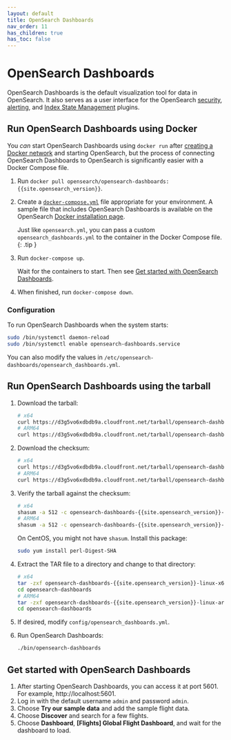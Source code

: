 ```yaml
---
layout: default
title: OpenSearch Dashboards
nav_order: 11
has_children: true
has_toc: false
---
```


# OpenSearch Dashboards

OpenSearch Dashboards is the default visualization tool for data in OpenSearch. It also serves as a user interface for the OpenSearch [security](../security/configuration/), [alerting](../alerting/), and [Index State Management](../ism/) plugins.


## Run OpenSearch Dashboards using Docker

You *can* start OpenSearch Dashboards using `docker run` after [creating a Docker network](https://docs.docker.com/engine/reference/commandline/network_create/) and starting OpenSearch, but the process of connecting OpenSearch Dashboards to OpenSearch is significantly easier with a Docker Compose file.

1. Run `docker pull opensearch/opensearch-dashboards:{{site.opensearch_version}}`.

1. Create a [`docker-compose.yml`](https://docs.docker.com/compose/compose-file/) file appropriate for your environment. A sample file that includes OpenSearch Dashboards is available on the OpenSearch [Docker installation page](../install/docker/#sample-docker-compose-file).

   Just like `opensearch.yml`, you can pass a custom `opensearch_dashboards.yml` to the container in the Docker Compose file.
   {: .tip }

1. Run `docker-compose up`.

   Wait for the containers to start. Then see [Get started with OpenSearch Dashboards](#get-started-with-opensearch-dashboards).

1. When finished, run `docker-compose down`.

### Configuration

To run OpenSearch Dashboards when the system starts:

```bash
sudo /bin/systemctl daemon-reload
sudo /bin/systemctl enable opensearch-dashboards.service
```

You can also modify the values in `/etc/opensearch-dashboards/opensearch_dashboards.yml`.


## Run OpenSearch Dashboards using the tarball

1. Download the tarball:

   ```bash
   # x64
   curl https://d3g5vo6xdbdb9a.cloudfront.net/tarball/opensearch-dashboards/opensearch-dashboards-{{site.opensearch_version}}-linux-x64.tar.gz -o opensearch-dashboards-{{site.opensearch_version}}-linux-x64.tar.gz
   # ARM64
   curl https://d3g5vo6xdbdb9a.cloudfront.net/tarball/opensearch-dashboards/opensearch-dashboards-{{site.opensearch_version}}-linux-arm64.tar.gz -o opensearch-dashboards-{{site.opensearch_version}}-linux-arm64.tar.gz
   ```

1. Download the checksum:

   ```bash
   # x64
   curl https://d3g5vo6xdbdb9a.cloudfront.net/tarball/opensearch-dashboards/opensearch-dashboards-{{site.opensearch_version}}-linux-x64.tar.gz.sha512 -o opensearch-dashboards-{{site.opensearch_version}}-linux-x64.tar.gz.sha512
   # ARM64
   curl https://d3g5vo6xdbdb9a.cloudfront.net/tarball/opensearch-dashboards/opensearch-dashboards-{{site.opensearch_version}}-linux-arm64.tar.gz.sha512 -o opensearch-dashboards-{{site.opensearch_version}}-linux-arm64.tar.gz.sha512
   ```

1. Verify the tarball against the checksum:

   ```bash
   # x64
   shasum -a 512 -c opensearch-dashboards-{{site.opensearch_version}}-linux-x64.tar.gz.sha512
   # ARM64
   shasum -a 512 -c opensearch-dashboards-{{site.opensearch_version}}-linux-arm64.tar.gz.sha512
   ```

   On CentOS, you might not have `shasum`. Install this package:

   ```bash
   sudo yum install perl-Digest-SHA
   ```

1. Extract the TAR file to a directory and change to that directory:

   ```bash
   # x64
   tar -zxf opensearch-dashboards-{{site.opensearch_version}}-linux-x64.tar.gz
   cd opensearch-dashboards
   # ARM64
   tar -zxf opensearch-dashboards-{{site.opensearch_version}}-linux-arm64.tar.gz
   cd opensearch-dashboards
   ```

1. If desired, modify `config/opensearch_dashboards.yml`.

1. Run OpenSearch Dashboards:

   ```bash
   ./bin/opensearch-dashboards
   ```

## Get started with OpenSearch Dashboards

1. After starting OpenSearch Dashboards, you can access it at port 5601. For example, http://localhost:5601.
1. Log in with the default username `admin` and password `admin`.
1. Choose **Try our sample data** and add the sample flight data.
1. Choose **Discover** and search for a few flights.
1. Choose **Dashboard**, **[Flights] Global Flight Dashboard**, and wait for the dashboard to load.
